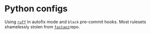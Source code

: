# Python configs

Using [`ruff`](https://docs.astral.sh/ruff/) in autofix mode and `black` pre-commit hooks. Most rulesets shamelessly stolen from [`fastapi`](https://github.com/tiangolo/fastapi/tree/master])repo.
